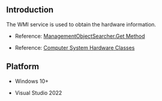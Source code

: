 
## Introduction

The WMI service is used to obtain the hardware information.

- Reference: [ManagementObjectSearcher.Get Method](https://learn.microsoft.com/en-us/dotnet/api/system.management.managementobjectsearcher.get?view=dotnet-plat-ext-7.0)

- Reference: [Computer System Hardware Classes](https://learn.microsoft.com/en-us/windows/win32/cimwin32prov/computer-system-hardware-classes)


## Platform

- Windows 10+

- Visual Studio 2022
